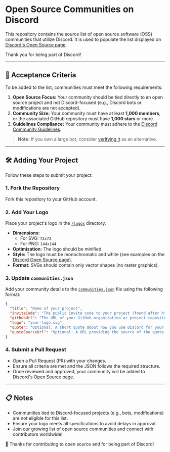 # Open Source Communities on Discord

This repository contains the source list of open source software (OSS) communities that utilize Discord. It is used to populate the list displayed on [Discord's Open Source page](https://discord.com/open-source).

Thank you for being part of Discord!

---

## 🎯 Acceptance Criteria

To be added to the list, communities must meet the following requirements:

1. **Open Source Focus:** Your community should be tied directly to an open source project and not Discord-focused (e.g., Discord bots or modifications are not accepted).
2. **Community Size:** Your community must have at least **1,000 members**, or the associated GitHub repository must have **1,000 stars** or more.
3. **Guidelines Compliance:** Your community must adhere to the [Discord Community Guidelines](https://discord.com/guidelines).

> **Note:** If you own a large bot, consider [verifying it](https://support.discord.com/hc/en-us/articles/360040720412) as an alternative.

---

## 🛠 Adding Your Project

Follow these steps to submit your project:

### 1. Fork the Repository
Fork this repository to your GitHub account.

### 2. Add Your Logo
Place your project's logo in the [`/logos`](https://github.com/discord/discord-open-source/tree/master/logos) directory.

- **Dimensions:** 
  - For SVG: `72x72`
  - For PNG: `144x144`
- **Optimization:** The logo should be minified.
- **Style:** The logo must be monochromatic and white (see examples on the [Discord Open Source page](https://discord.com/open-source)).
- **Format:** SVGs should contain only vector shapes (no raster graphics).

### 3. Update `communities.json`
Add your community details to the [`communities.json`](https://github.com/discord/discord-open-source/blob/master/communities.json) file using the following format:

```json
{
  "title": "Name of your project",
  "inviteCode": "The public invite code to your project (found after https://discord.gg/).",
  "githubUrl": "The URL of your GitHub organization or project repository.",
  "logo": "your-logo.svg",
  "quote": "Optional: A short quote about how you use Discord for your project.",
  "quoteSourceUrl": "Optional: A URL providing the source of the quote."
}
```

### 4. Submit a Pull Request
- Open a Pull Request (PR) with your changes.
- Ensure all criteria are met and the JSON follows the required structure.
- Once reviewed and approved, your community will be added to Discord's [Open Source page](https://discord.com/open-source).

---

## 📋 Notes

- Communities tied to Discord-focused projects (e.g., bots, modifications) are not eligible for this list.
- Ensure your logo meets all specifications to avoid delays in approval.
- Join our growing list of open source communities and connect with contributors worldwide!

💜 Thanks for contributing to open source and for being part of Discord!